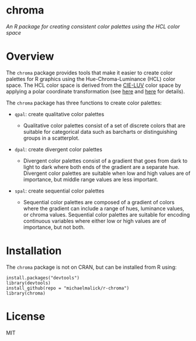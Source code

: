 # chroma
*An R package for creating consistent color palettes using the HCL color space*


# Overview
The `chroma` package provides tools that make it easier to create color palettes
for R graphics using the Hue-Chroma-Luminance (HCL) color space. The HCL color
space is derived from the [CIE-LUV](https://en.wikipedia.org/wiki/CIELUV) color
space by applying a polar coordinate transformation (see
[here](http://www.r-project.org/conferences/DSC-2003/Proceedings/Ihaka.pdf) and
[here](https://www.sciencedirect.com/science/article/pii/S0167947308005549?np=y)
for details).

The `chroma` package has three functions to create color palettes:

  - `qpal`: create qualitative color palettes
    - Qualitative color palettes consist of a set of discrete colors that are
      suitable for categorical data such as barcharts or distinguishing groups
      in a scatterplot.

  - `dpal`: create divergent color palettes
    - Divergent color palettes consist of a gradient that goes from dark to
      light to dark where both ends of the gradient are a separate hue.
      Divergent color palettes  are suitable when low and high values are of
      importance, but middle range values are less important.


  - `spal`: create sequential color palettes
    - Sequential color palettes are composed of a gradient of colors where the
      gradient can include a range of hues, luminance values, or chroma values.
      Sequential color palettes are suitable for encoding continuous variables
      where either low or high values are of importance, but not both.


# Installation
The `chroma` package is not on CRAN, but can be installed from R using:

    install.packages("devtools")
    library(devtools)
    install_github(repo = "michaelmalick/r-chroma")
    library(chroma)


# License
MIT
